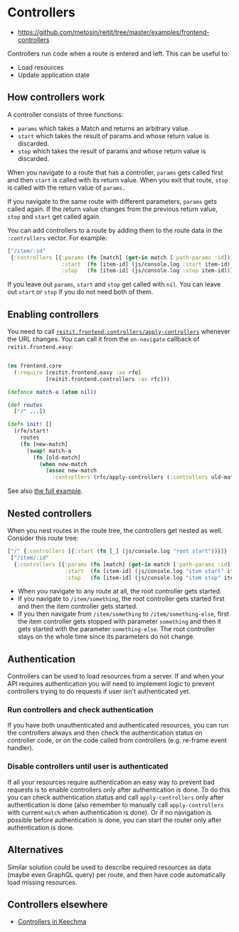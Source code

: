 # Controllers

* https://github.com/metosin/reitit/tree/master/examples/frontend-controllers

Controllers run code when a route is entered and left. This can be useful to:

- Load resources
- Update application state

## How controllers work

A controller consists of three functions:

* `params` which takes a Match and returns an arbitrary value.
* `start` which takes the result of params and whose return value is discarded.
* `stop` which takes the result of params and whose return value is discarded.

When you navigate to a route that has a controller, `params` gets called first
and then `start` is called with its return value. When you exit that route,
`stop` is called with the return value of `params.`

If you navigate to the same route with different parameters, `params` gets
called again. If the return value changes from the previous return value, `stop`
and `start` get called again.

You can add controllers to a route by adding them to the route data in the
`:controllers` vector. For example:

```clojure
["/item/:id"
 {:controllers [{:params (fn [match] (get-in match [:path-params :id]))
                 :start  (fn [item-id] (js/console.log :start item-id))
                 :stop   (fn [item-id] (js/console.log :stop item-id))}]}]
```

If you leave out `params`, `start` and `stop` get called with `nil`. You can
leave out `start` or `stop` if you do not need both of them.

## Enabling controllers

You need to
call
[`reitit.frontend.controllers/apply-controllers`](https://cljdoc.org/d/metosin/reitit-frontend/CURRENT/api/reitit.frontend.controllers#apply-controllers) whenever
the URL changes. You can call it from the `on-navigate` callback of
`reitit.frontend.easy`:

```clojure

(ns frontend.core
  (:require [reitit.frontend.easy :as rfe]
            [reitit.frontend.controllers :as rfc]))

(defonce match-a (atom nil))

(def routes
  ["/" ...])

(defn init! []
  (rfe/start!
    routes
    (fn [new-match]
      (swap! match-a
        (fn [old-match]
          (when new-match
            (assoc new-match
              :controllers (rfc/apply-controllers (:controllers old-match) new-match))))))))
```

See also [the full example](https://github.com/metosin/reitit/tree/master/examples/frontend-controllers).

## Nested controllers

When you nest routes in the route tree, the controllers get nested as well.
Consider this route tree:

```clojure
["/" {:controllers [{:start (fn [_] (js/console.log "root start"))}]}
 ["/item/:id"
  {:controllers [{:params (fn [match] (get-in match [:path-params :id]))
                  :start  (fn [item-id] (js/console.log "item start" item-id))
                  :stop   (fn [item-id] (js/console.log "item stop" item-id))}]}]]

```

* When you navigate to any route at all, the root controller gets started.
* If you navigate to `/item/something`, the root controller gets started first
  and then the item controller gets started.
* If you then navigate from `/item/something` to `/item/something-else`, first
  the item controller gets stopped with parameter `something` and then it gets
  started with the parameter `something-else`. The root controller stays on the
  whole time since its parameters do not change.

## Authentication

Controllers can be used to load resources from a server. If and when your
API requires authentication you will need to implement logic to prevent controllers
trying to do requests if user isn't authenticated yet.

### Run controllers and check authentication

If you have both unauthenticated and authenticated resources, you can
run the controllers always and then check the authentication status
on controller code, or on the code called from controllers (e.g. re-frame event
handler).

### Disable controllers until user is authenticated

If all your resources require authentication an easy way to prevent bad
requests is to enable controllers only after authentication is done.
To do this you can check authentication status and call `apply-controllers`
only after authentication is done (also remember to manually call `apply-controllers`
with current `match` when authentication is done). Or if no navigation is possible
before authentication is done, you can start the router only after
authentication is done.

## Alternatives

Similar solution could be used to describe required resources as data (maybe
even GraphQL query) per route, and then have code automatically load
missing resources.


## Controllers elsewhere

* [Controllers in Keechma](https://keechma.com/guides/controllers/)
